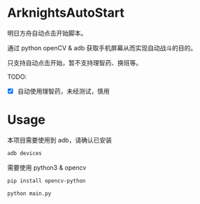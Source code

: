 # ArknightsAutoStart

明日方舟自动点击开始脚本。

通过 python openCV & adb 获取手机屏幕从而实现自动战斗的目的。

只支持自动点击开始，暂不支持理智药、换班等。

TODO:

- [x] 自动使用理智药，未经测试，慎用

# Usage

本项目需要使用到 adb，请确认已安装

```bash
adb devices
```

需要使用 python3 & opencv

```bash
pip install opencv-python
```

```bash
python main.py
```
